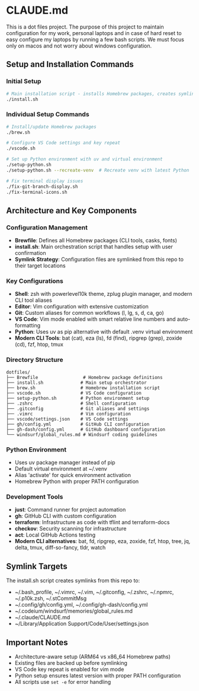 # CLAUDE.md

This is a dot files project. The purpose of this project to maintain configuration for my work, personal laptops and in case of hard reset to easy configure my laptops by running a few bash scripts. We must focus only on macos and not worry about windows configuration.

## Setup and Installation Commands

### Initial Setup
```bash
# Main installation script - installs Homebrew packages, creates symlinks, and configures VS Code
./install.sh
```

### Individual Setup Commands
```bash
# Install/update Homebrew packages
./brew.sh

# Configure VS Code settings and key repeat
./vscode.sh

# Set up Python environment with uv and virtual environment
./setup-python.sh
./setup-python.sh --recreate-venv  # Recreate venv with latest Python

# Fix terminal display issues
./fix-git-branch-display.sh
./fix-terminal-icons.sh
```

## Architecture and Key Components

### Configuration Management
- **Brewfile**: Defines all Homebrew packages (CLI tools, casks, fonts)
- **install.sh**: Main orchestration script that handles setup with user confirmation
- **Symlink Strategy**: Configuration files are symlinked from this repo to their target locations

### Key Configurations
- **Shell**: zsh with powerlevel10k theme, zplug plugin manager, and modern CLI tool aliases
- **Editor**: Vim configuration with extensive customization
- **Git**: Custom aliases for common workflows (l, lg, s, d, ca, go)
- **VS Code**: Vim mode enabled with smart relative line numbers and auto-formatting
- **Python**: Uses uv as pip alternative with default .venv virtual environment
- **Modern CLI Tools**: bat (cat), eza (ls), fd (find), ripgrep (grep), zoxide (cd), fzf, htop, tmux

### Directory Structure
```
dotfiles/
├── Brewfile                 # Homebrew package definitions
├── install.sh              # Main setup orchestrator
├── brew.sh                 # Homebrew installation script
├── vscode.sh               # VS Code configuration
├── setup-python.sh         # Python environment setup
├── .zshrc                  # Shell configuration
├── .gitconfig              # Git aliases and settings
├── .vimrc                  # Vim configuration
├── vscode/settings.json    # VS Code settings
├── gh/config.yml           # GitHub CLI configuration
├── gh-dash/config.yml      # GitHub dashboard configuration
└── windsurf/global_rules.md # Windsurf coding guidelines
```

### Python Environment
- Uses uv package manager instead of pip
- Default virtual environment at ~/.venv
- Alias 'activate' for quick environment activation
- Homebrew Python with proper PATH configuration

### Development Tools
- **just**: Command runner for project automation
- **gh**: GitHub CLI with custom configuration
- **terraform**: Infrastructure as code with tflint and terraform-docs
- **checkov**: Security scanning for infrastructure
- **act**: Local GitHub Actions testing
- **Modern CLI alternatives**: bat, fd, ripgrep, eza, zoxide, fzf, htop, tree, jq, delta, tmux, diff-so-fancy, tldr, watch

## Symlink Targets
The install.sh script creates symlinks from this repo to:
- ~/.bash_profile, ~/.vimrc, ~/.vim, ~/.gitconfig, ~/.zshrc, ~/.npmrc, ~/.p10k.zsh, ~/.stCommitMsg
- ~/.config/gh/config.yml, ~/.config/gh-dash/config.yml
- ~/.codeium/windsurf/memories/global_rules.md
- ~/.claude/CLAUDE.md
- ~/Library/Application Support/Code/User/settings.json

## Important Notes
- Architecture-aware setup (ARM64 vs x86_64 Homebrew paths)
- Existing files are backed up before symlinking
- VS Code key repeat is enabled for vim mode
- Python setup ensures latest version with proper PATH configuration
- All scripts use `set -e` for error handling